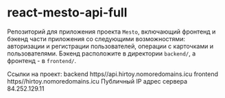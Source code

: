 # react-mesto-api-full
Репозиторий для приложения проекта `Mesto`, включающий фронтенд и бэкенд части приложения со следующими возможностями: авторизации и регистрации пользователей, операции с карточками и пользователями. Бэкенд расположите в директории `backend/`, а фронтенд - в `frontend/`. 
  
Ссылки на проект:
backend https//api.hirtoy.nomoredomains.icu
frontend https//hirtoy.nomoredomains.icu
Публичный IP адрес сервера 84.252.129.11